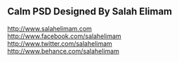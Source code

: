 ## Calm PSD Designed By Salah Elimam


<http://www.salahelimam.com>  
<http://www.facebook.com/salahelimam>  
<http://www.twitter.com/salahelimam>  
<http://www.behance.com/salahelimam>  
